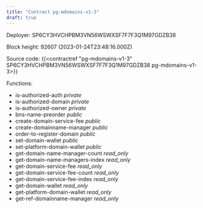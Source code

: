 ```yaml
---
title: "Contract pg-mdomains-v1-3"
draft: true
---
```

Deployer: SP6CY3HVCHPBM3VN56WSWXSF7F7F3Q1M97GDZB38


 



Block height: 92607 (2023-01-24T23:48:16.000Z)

Source code: {{<contractref "pg-mdomains-v1-3" SP6CY3HVCHPBM3VN56WSWXSF7F7F3Q1M97GDZB38 pg-mdomains-v1-3>}}

Functions:

* is-authorized-auth _private_
* is-authorized-domain _private_
* is-authorized-owner _private_
* bns-name-preorder _public_
* create-domain-service-fee _public_
* create-domainname-manager _public_
* order-to-register-domain _public_
* set-domain-wallet _public_
* set-platform-domain-wallet _public_
* get-domain-name-manager-count _read_only_
* get-domain-name-managers-index _read_only_
* get-domain-service-fee _read_only_
* get-domain-service-fee-count _read_only_
* get-domain-service-fee-index _read_only_
* get-domain-wallet _read_only_
* get-platform-domain-wallet _read_only_
* get-ref-domainname-manager _read_only_
